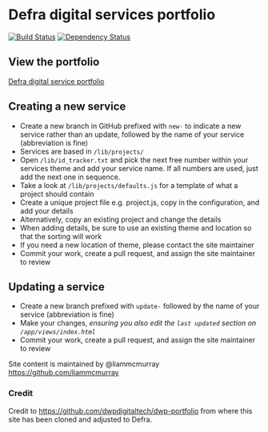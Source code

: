 # Defra digital services portfolio

[![Build Status](https://travis-ci.org/DEFRA/defra-portfolio.svg?branch=master)](https://travis-ci.org/DEFRA/defra-portfolio)
[![Dependency Status](https://david-dm.org/environmentagency/defra-portfolio.svg)](https://david-dm.org/DEFRA/defra-portfolio)

## View the portfolio
[Defra digital service portfolio](http://defra-digital-services.herokuapp.com/)

## Creating a new service
- Create a new branch in GitHub prefixed with `new-` to indicate a new service rather than an update, followed by the name of your service (abbreviation is fine)
- Services are based in `/lib/projects/`
- Open `/lib/id_tracker.txt` and pick the next free number within your services theme and add your service name. If all numbers are used, just add the next one in sequence.
- Take a look at `/lib/projects/defaults.js` for a template of what a project should contain
- Create a unique project file e.g. project.js, copy in the configuration, and add your details
- Alternatively, copy an existing project and change the details
- When adding details, be sure to use an existing theme and location so that the sorting will work
- If you need a new location of theme, please contact the site maintainer
- Commit your work, create a pull request, and assign the site maintainer to review

## Updating a service
- Create a new branch prefixed with `update-` followed by the name of your service (abbreviation is fine)
- Make your changes, *ensuring you also edit the `last updated` section on `/app/views/index.html`*
- Commit your work, create a pull request, and assign the site maintainer to review


Site content is maintained by @liammcmurray https://github.com/liammcmurray

### Credit

Credit to https://github.com/dwpdigitaltech/dwp-portfolio from where this site has been cloned and adjusted to Defra.
